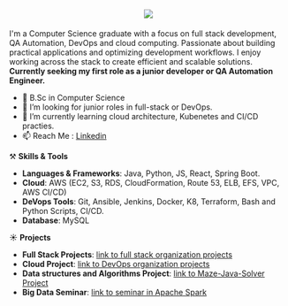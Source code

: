 <h1 align="center">
    <img src="https://readme-typing-svg.herokuapp.com/?font=Righteous&size=35&center=true&vCenter=true&width=500&height=70&duration=4000&lines=Hi+There!+👋;+I'm+Ariel+Semel!;" />
</h1>
  
I'm a Computer Science graduate with a focus on full stack development, QA Automation, DevOps and cloud computing.
Passionate about building practical applications and optimizing development workflows.
I enjoy working across the stack to create efficient and scalable solutions.
**Currently seeking my first role as a junior developer or QA Automation Engineer.**

- 🔭 B.Sc in Computer Science
- 👯 I’m looking for junior roles in full-stack or DevOps.
- 🌱 I’m currently learning cloud architecture, Kubenetes and CI/CD practies.
- 📫 Reach Me : [Linkedin](https://www.linkedin.com/in/ariel-semel/)

⚒️ **Skills & Tools**
- **Languages & Frameworks**: Java, Python, JS, React, Spring Boot.
- **Cloud**: AWS (EC2, S3, RDS, CloudFormation, Route 53, ELB, EFS, VPC, AWS CI/CD)
- **DeVops Tools**: Git, Ansible, Jenkins, Docker, K8, Terraform, Bash and Python Scripts, CI/CD.
- **Database**: MySQL

☀️ **Projects**
- **Full Stack Projects**: [link to full stack organization projects](https://github.com/orgs/Full-Stack-ArielSemel/repositories)
- **Cloud Project**: [link to DevOps organization projects](https://github.com/orgs/DevOps-ArielSemel/repositories)
- **Data structures and Algorithms Project**: [link to Maze-Java-Solver Project](https://github.com/ArielSemel/Maze-Java-Project)
- **Big Data Seminar**: [link to seminar in Apache Spark](https://github.com/ArielSemel/Apache-Spark-Seminar)
